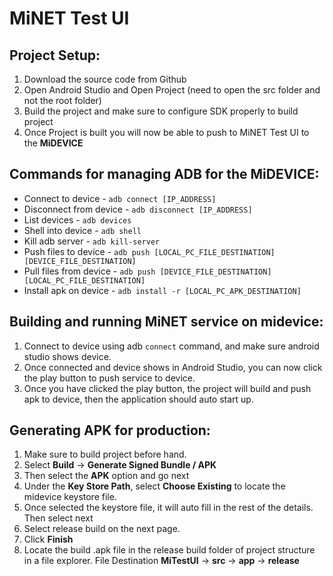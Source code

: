 # MiNET Test UI

## Project Setup:

1. Download the source code from Github
2. Open Android Studio and Open Project (need to open the src folder and not the root folder)
3. Build the project and make sure to configure SDK properly to build project
4. Once Project is built you will now be able to push to MiNET Test UI to the **MiDEVICE**

## Commands for managing ADB for the MiDEVICE:

- Connect to device - `adb connect [IP_ADDRESS]`
- Disconnect from device - `adb disconnect [IP_ADDRESS]`
- List devices - `adb devices`
- Shell into device - `adb shell`
- Kill adb server - `adb kill-server`
- Push files to device - `adb push [LOCAL_PC_FILE_DESTINATION] [DEVICE_FILE_DESTINATION]`
- Pull files from device - `adb push [DEVICE_FILE_DESTINATION] [LOCAL_PC_FILE_DESTINATION]`
- Install apk on device - `adb install -r [LOCAL_PC_APK_DESTINATION]`

## Building and running MiNET service on midevice:

1. Connect to device using adb `connect` command, and make sure android studio shows device.
2. Once connected and device shows in Android Studio, you can now click the play button to push service to device.
3. Once you have clicked the play button, the project will build and push apk to device, then the application should auto start up.

## Generating APK for production:

1. Make sure to build project before hand.
2. Select **Build** -> **Generate Signed Bundle / APK**
3. Then select the **APK** option and go next
4. Under the **Key Store Path**, select **Choose Existing** to locate the midevice keystore file.
5. Once selected the keystore file, it will auto fill in the rest of the details. Then select next
6. Select release build on the next page.
7. Click **Finish**
8. Locate the build .apk file in the release build folder of project structure in a file explorer. File Destination **MiTestUI** -> **src** -> **app** -> **release**

